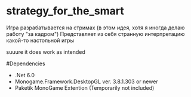 # strategy_for_the_smart

Игра разрабатывается на стримах (в этом идея, хотя я иногда делаю работу "за кадром")
Представляет из себя странную интерпретацию какой-то настольной игры

suuure it does work as intended

#Dependencies
- .Net 6.0
- Monogame.Framework.DesktopGL ver. 3.8.1.303 or newer
- Paketik MonoGame Extention (Temporarily not included)
